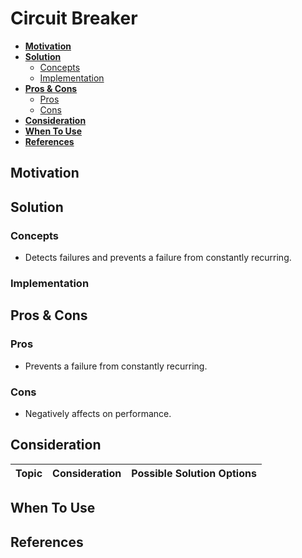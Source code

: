 # Circuit Breaker

- [**Motivation**](#motivation)
- [**Solution**](#solution)
   - [Concepts](#concepts)
   - [Implementation](#implementation)
- [**Pros & Cons**](#pros--cons)
   - [Pros](#pros)
   - [Cons](#cons)
- [**Consideration**](#consideration)
- [**When To Use**](#when-to-use)
- [**References**](#references)

## Motivation

## Solution
### Concepts
- Detects failures and prevents a failure from constantly recurring.

### Implementation

## Pros & Cons
### Pros
- Prevents a failure from constantly recurring.
### Cons
- Negatively affects on performance.

## Consideration
| Topic | Consideration | Possible Solution Options |
|----|-----|-----|

## When To Use

## References

